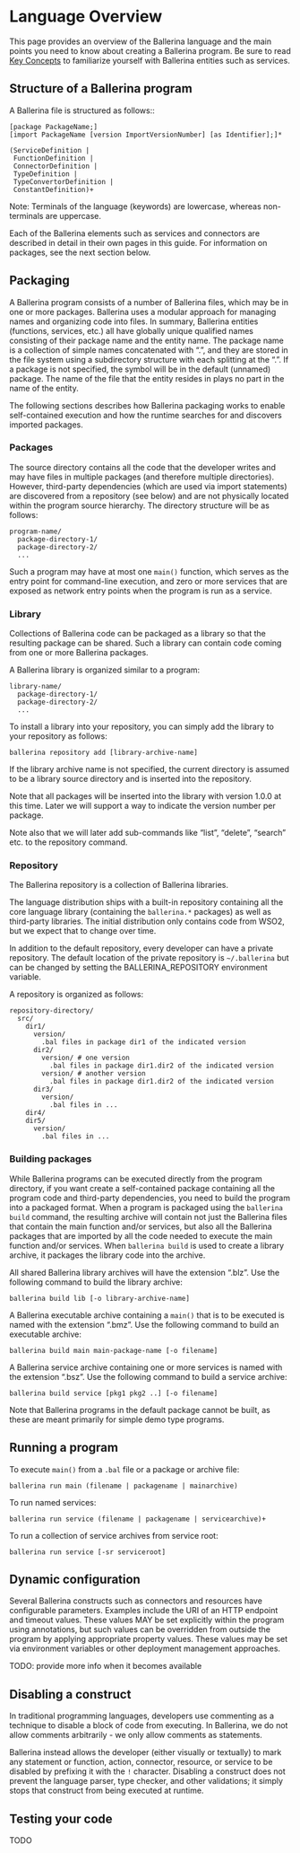 # Language Overview

This page provides an overview of the Ballerina language and the main points you need to know about creating a Ballerina program. Be sure to read [Key Concepts](key-concepts.md) to familiarize yourself with Ballerina entities such as services.

## Structure of a Ballerina program

A Ballerina file is structured as follows::

```
[package PackageName;]
[import PackageName [version ImportVersionNumber] [as Identifier];]*

(ServiceDefinition |
 FunctionDefinition |
 ConnectorDefinition |
 TypeDefinition |
 TypeConvertorDefinition |
 ConstantDefinition)+
```

Note: Terminals of the language (keywords) are lowercase, whereas non-terminals are uppercase.

Each of the Ballerina elements such as services and connectors are described in detail in their own pages in this guide. For information on packages, see the next section below.  

## Packaging

A Ballerina program consists of a number of Ballerina files, which may be in one or more packages. Ballerina uses a modular approach for managing names and organizing code into files. In summary, Ballerina entities (functions, services, etc.) all have globally unique qualified names consisting of their package name and the entity name. The package name is a collection of simple names concatenated with “.”, and they are stored in the file system using a subdirectory structure with each splitting at the “.”. If a package is not specified, the symbol will be in the default (unnamed) package. The name of the file that the entity resides in plays no part in the name of the entity.  

The following sections describes how Ballerina packaging works to enable self-contained execution and how the runtime searches for and discovers imported packages.

### Packages

The source directory contains all the code that the developer writes and may have files in multiple packages (and therefore multiple directories). However, third-party dependencies (which are used via import statements) are discovered from a repository (see below) and are not physically located within the program source hierarchy. The directory structure will be as follows:

```
program-name/
  package-directory-1/
  package-directory-2/
  ...
```

Such a program may have at most one `main()` function, which serves as the entry point for command-line execution, and zero or more services that are exposed as network entry points when the program is run as a service. 

### Library

Collections of Ballerina code can be packaged as a library so that the resulting package can be shared. Such a library can contain code coming from one or more Ballerina packages.

A Ballerina library is organized similar to a program:

```
library-name/
  package-directory-1/
  package-directory-2/
  ...
```

To install a library into your repository, you can simply add the library to your repository as follows:

```
ballerina repository add [library-archive-name]
```

If the library archive name is not specified, the current directory is assumed to be a library source directory and is inserted into the repository.

Note that all packages will be inserted into the library with version 1.0.0 at this time. Later we will support a way to indicate the version number per package.

Note also that we will later add sub-commands like “list”, “delete”, “search” etc. to the repository command.

### Repository

The Ballerina repository is a collection of Ballerina libraries. 

The language distribution ships with a built-in repository containing all the core language library (containing the `ballerina.*` packages) as well as third-party libraries. The initial distribution only contains code from WSO2, but we expect that to change over time.

In addition to the default repository, every developer can have a private repository. The default location of the private repository is `~/.ballerina` but can be changed by setting the BALLERINA_REPOSITORY environment variable.

A repository is organized as follows:

```
repository-directory/
  src/
    dir1/
      version/
        .bal files in package dir1 of the indicated version
      dir2/
        version/ # one version
          .bal files in package dir1.dir2 of the indicated version
        version/ # another version
          .bal files in package dir1.dir2 of the indicated version
      dir3/
        version/
          .bal files in ...
    dir4/
    dir5/
      version/
        .bal files in ...
```

### Building packages

While Ballerina programs can be executed directly from the program directory, if you want create a self-contained package containing all the program code and third-party dependencies, you need to build the program into a packaged format. When a program is packaged using the `ballerina build` command, the resulting archive will contain not just the Ballerina files that contain the main function and/or services, but also all the Ballerina packages that are imported by all the code needed to execute the main function and/or services. When `ballerina build` is used to create a library archive, it packages the library code into the archive.

All shared Ballerina library archives will have the extension “.blz”. Use the following command to build the library archive:

```
ballerina build lib [-o library-archive-name]
```

A Ballerina executable archive containing a `main()` that is to be executed is named with the extension “.bmz”. Use the following command to build an executable archive:

```
ballerina build main main-package-name [-o filename]
```

A Ballerina service archive containing one or more services is named with the extension “.bsz”. Use the following command to build a service archive:

```
ballerina build service [pkg1 pkg2 ..] [-o filename]
```

Note that Ballerina programs in the default package cannot be built, as these are meant primarily for simple demo type programs.

## Running a program

To execute `main()` from a `.bal` file or a package or archive file:

```
ballerina run main (filename | packagename | mainarchive)
```

To run named services:

```
ballerina run service (filename | packagename | servicearchive)+ 
```

To run a collection of service archives from service root:

```
ballerina run service [-sr serviceroot]
```

## Dynamic configuration

Several Ballerina constructs such as connectors and resources have configurable parameters. Examples include the URI of an HTTP endpoint and timeout values. These values MAY be set explicitly within the program using annotations, but such values can be overridden from outside the program by applying appropriate property values. These values may be set via environment variables or other deployment management approaches.

TODO: provide more info when it becomes available

## Disabling a construct

In traditional programming languages, developers use commenting as a technique to disable a block of code from executing. In Ballerina, we do not allow comments arbitrarily - we only allow comments as statements.

Ballerina instead allows the developer (either visually or textually) to mark any statement or function, action, connector, resource, or service to be disabled by prefixing it with the `!` character. Disabling a construct does not prevent the language parser, type checker, and other validations; it simply stops that construct from being executed at runtime.

## Testing your code

TODO
